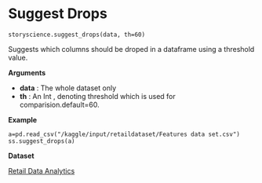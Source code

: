 
# Suggest Drops

```python3
storyscience.suggest_drops(data, th=60)
```
Suggests which columns should be droped in a dataframe using a threshold value.

**Arguments**

- **data** : The whole dataset only
- **th** :  An Int , denoting threshold which is used for comparision.default=60.

**Example**

```
a=pd.read_csv("/kaggle/input/retaildataset/Features data set.csv")
ss.suggest_drops(a)
```
**Dataset**

<a href="https://www.kaggle.com/manjeetsingh/retaildataset" target="_blank">Retail Data Analytics</a>








